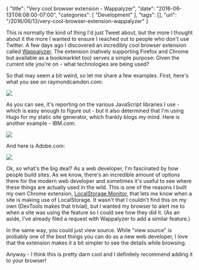 
{
	"title": "Very cool browser extension - Wappalyzer",
	"date": "2016-06-13T08:08:00-07:00",
	"categories": [
		"Development"
	],
	"tags": [],
	"url": "/2016/06/13/very-cool-browser-extension-wappalyzer"
}

This is normally the kind of thing I'd just Tweet about, but the more I thought about it the more I wanted to ensure I reached out to people who don't use Twitter. A few days ago I discovered an incredibly cool browser extension called [Wappalyzer](https://wappalyzer.com/). The extension (natively supporting Firefox and Chrome but available as a bookmarklet too) serves a simple purpose: Given the current site you're on - what technologies are being used?

<!--more-->

So that may seem a bit weird, so let me share a few examples. First, here's what you see on raymondcamden.com:

<img src="https://static.raymondcamden.com/images/2016/06/wapp1.png" class="imgborder">

As you can see, it's reporting on the various JavaScript libraries I use - which is easy enough to figure out - but it also determined that I'm using Hugo for my static site generator, which frankly blogs my mind. Here is another example - IBM.com:

<img src="https://static.raymondcamden.com/images/2016/06/wapp2.png" class="imgborder">

And here is Adobe.com:

<img src="https://static.raymondcamden.com/images/2016/06/wapp3.png" class="imgborder">

Ok, so what's the big deal? As a web developer, I'm fascinated by how people build sites. As we know, there's an incredible amount of options there for the modern web developer and sometimes it's useful to see where these things are actually used in the wild. This is one of the reasons I built my own Chrome extension, [LocalStorage Monitor](https://chrome.google.com/webstore/detail/localstorage-monitor/bpidlidmmmnapeldonddkjmmjkpeiabi), that lets me know when a site is making use of LocalStorage. It wasn't that I couldn't find this on my own (DevTools makes that trivial), but I wanted my browser to alert me to when a site was using the feature so I could see how they did it. (As an aside, I've already filed a request with Wappalyzer to add a similar feature.) 

In the same way, you could just view source. While "view source" is probably one of the best things you can do as a new web developer, I love that the extension makes it a bit simpler to see the details while browsing.

Anyway - I think this is pretty darn cool and I definitely recommend adding it to your browser!